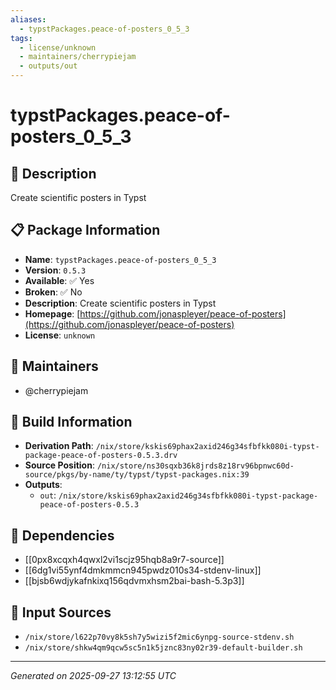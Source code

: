```yaml
---
aliases:
  - typstPackages.peace-of-posters_0_5_3
tags:
  - license/unknown
  - maintainers/cherrypiejam
  - outputs/out
---
```


# typstPackages.peace-of-posters_0_5_3

## 📝 Description

Create scientific posters in Typst

## 📋 Package Information

- **Name**: `typstPackages.peace-of-posters_0_5_3`
- **Version**: `0.5.3`
- **Available**: ✅ Yes
- **Broken**: ✅ No
- **Description**: Create scientific posters in Typst
- **Homepage**: [https://github.com/jonaspleyer/peace-of-posters](https://github.com/jonaspleyer/peace-of-posters)
- **License**: `unknown`
## 👥 Maintainers

- @cherrypiejam


## 🔧 Build Information

- **Derivation Path**: `/nix/store/kskis69phax2axid246g34sfbfkk080i-typst-package-peace-of-posters-0.5.3.drv`
- **Source Position**: `/nix/store/ns30sqxb36k8jrds8z18rv96bpnwc60d-source/pkgs/by-name/ty/typst/typst-packages.nix:39`
- **Outputs**:
  - `out`:  `/nix/store/kskis69phax2axid246g34sfbfkk080i-typst-package-peace-of-posters-0.5.3`

## 🔗 Dependencies

- [[0px8xcqxh4qwxl2vi1scjz95hqb8a9r7-source]]
- [[6dg1vi55ynf4dmkmmcn945pwdz010s34-stdenv-linux]]
- [[bjsb6wdjykafnkixq156qdvmxhsm2bai-bash-5.3p3]]

## 📁 Input Sources

- `/nix/store/l622p70vy8k5sh7y5wizi5f2mic6ynpg-source-stdenv.sh`
- `/nix/store/shkw4qm9qcw5sc5n1k5jznc83ny02r39-default-builder.sh`

---
*Generated on 2025-09-27 13:12:55 UTC*
